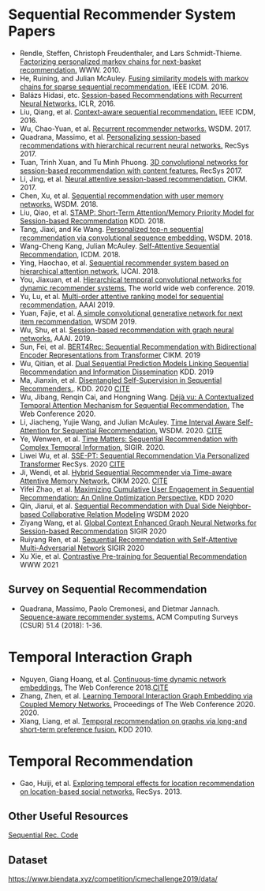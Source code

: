 # Sequential Recommender System Papers
- Rendle, Steffen, Christoph Freudenthaler, and Lars Schmidt-Thieme. [Factorizing personalized markov chains for next-basket recommendation.](http://citeseerx.ist.psu.edu/viewdoc/download?doi=10.1.1.461.6854&rep=rep1&type=pdf) WWW. 2010.
- He, Ruining, and Julian McAuley. [Fusing similarity models with markov chains for sparse sequential recommendation.](https://cseweb.ucsd.edu/~jmcauley/pdfs/icdm16a.pdf) IEEE ICDM. 2016.
- Balázs Hidasi, etc. [Session-based Recommendations with Recurrent Neural Networks.](https://arxiv.org/abs/1511.06939) ICLR, 2016.
- Liu, Qiang, et al. [Context-aware sequential recommendation.](https://arxiv.org/abs/1609.05787) IEEE ICDM, 2016.
- Wu, Chao-Yuan, et al. [Recurrent recommender networks.](https://dl.acm.org/doi/pdf/10.1145/3018661.3018689) WSDM. 2017.
- Quadrana, Massimo, et al. [Personalizing session-based recommendations with hierarchical recurrent neural networks.](https://arxiv.org/pdf/1706.04148.pdf) RecSys 2017.
- Tuan, Trinh Xuan, and Tu Minh Phuong. [3D convolutional networks for session-based recommendation with content features.](https://dl.acm.org/doi/pdf/10.1145/3109859.3109900?casa_token=oaw4-qd-PmAAAAAA:PM2QlalXJgAlmQ1M8oLoH6IlrXVaGRxx-9mmSZ4__Mi-r670-gW3dmNyyHoO4-2-9jcSRLVgadI) RecSys 2017.
- Li, Jing, et al. [Neural attentive session-based recommendation.](https://dl.acm.org/doi/pdf/10.1145/3132847.3132926?casa_token=p-UU3TxH3W0AAAAA:n8g1DKgwpJUOg5HhUhVNjzcT1hyftFAN7IThuOTYuAUIFJGUIdfsPADjulXugIIvjGD5BN0qvt8y) CIKM. 2017.
- Chen, Xu, et al. [Sequential recommendation with user memory networks.](https://dl.acm.org/doi/pdf/10.1145/3159652.3159668?casa_token=dwnjPirHUakAAAAA:15TKXBAZWzF7cXgAg0qWn8afEwjKVjMZUfQoYxb6KFWMqqYE-Jk1gc6EgWVM4cLJXqVD6Dcey6s) WSDM. 2018.
- Liu, Qiao, et al. [STAMP: Short-Term Attention/Memory Priority Model for Session-based Recommendation](https://github.com/uestcnlp/STAMP) KDD. 2018.
- Tang, Jiaxi, and Ke Wang. [Personalized top-n sequential recommendation via convolutional sequence embedding.](https://arxiv.org/pdf/1809.07426.pdf) WSDM. 2018.
- Wang-Cheng Kang, Julian McAuley. [Self-Attentive Sequential Recommendation](https://cseweb.ucsd.edu/~jmcauley/pdfs/icdm18.pdf), ICDM. 2018.
- Ying, Haochao, et al. [Sequential recommender system based on hierarchical attention network.](https://www.ijcai.org/Proceedings/2018/0546.pdf) IJCAI. 2018.
- You, Jiaxuan, et al. [Hierarchical temporal convolutional networks for dynamic recommender systems.](https://arxiv.org/pdf/1904.04381.pdf) The world wide web conference. 2019.
- Yu, Lu, et al. [Multi-order attentive ranking model for sequential recommendation.](https://www.aaai.org/ojs/index.php/AAAI/article/view/4516/4394) AAAI 2019.
- Yuan, Fajie, et al. [A simple convolutional generative network for next item recommendation.](https://dl.acm.org/doi/pdf/10.1145/3289600.3290975?casa_token=J1syrbahjloAAAAA:VbCRffYiUm4wqFaZjuxkTB0PiCMswTUAVHb_yy3Yw262gG_r_if1wD1f6gJ-PoGKulKriSDqLDM) WSDM 2019.
- Wu, Shu, et al. [Session-based recommendation with graph neural networks.](https://www.aaai.org/ojs/index.php/AAAI/article/view/3804/3682) AAAI. 2019.
- Sun, Fei, et al. [BERT4Rec: Sequential Recommendation with Bidirectional Encoder Representations from Transformer](https://arxiv.org/abs/1904.06690) CIKM. 2019
- Wu, Qitian, et al. [Dual Sequential Prediction Models Linking Sequential Recommendation and Information Dissemination](https://dl.acm.org/doi/pdf/10.1145/3292500.3330959) KDD. 2019
- Ma, Jianxin, et al. [Disentangled Self-Supervision in Sequential Recommenders.](http://pengcui.thumedialab.com/papers/DisentangledSequentialRecommendation.pdf). KDD. 2020 [CITE](./bib_files/disentangle.bib)
- Wu, Jibang, Renqin Cai, and Hongning Wang. [Déjà vu: A Contextualized Temporal Attention Mechanism for Sequential Recommendation.](https://arxiv.org/pdf/2002.00741.pdf) The Web Conference 2020.
- Li, Jiacheng, Yujie Wang, and Julian McAuley. [Time Interval Aware Self-Attention for Sequential Recommendation.](https://cseweb.ucsd.edu/~jmcauley/pdfs/wsdm20b.pdf) WSDM. 2020. [CITE](./bib_files/Time_Interval.bib)
- Ye, Wenwen, et al. [Time Matters: Sequential Recommendation with Complex Temporal Information.](https://dl.acm.org/doi/pdf/10.1145/3397271.3401154?casa_token=B-A6CsmuPiwAAAAA:cUV0AptqcwC5lA5wrVSUmHsGV978bBsDS4v_ZgbFrEy-0g6yNDhoYava4G7QA-zR38hOT07Ruuut) SIGIR. 2020.
- Liwei Wu, et al. [SSE-PT: Sequential Recommendation Via Personalized Transformer](https://dl.acm.org/doi/pdf/10.1145/3383313.3412258) RecSys. 2020 [CITE](./bib_files/SSE-PT.bib)
- Ji, Wendi, et al. [Hybrid Sequential Recommender via Time-aware Attentive Memory Network.](https://arxiv.org/pdf/2005.08598.pdf) CIKM 2020. [CITE](./bib_files/MTAM.bib)
- Yifei Zhao, et al. [Maximizing Cumulative User Engagement in Sequential Recommendation: An Online Optimization Perspective.](https://dl.acm.org/doi/pdf/10.1145/3394486.3403329) KDD 2020
- Qin, Jiarui, et al. [Sequential Recommendation with Dual Side Neighbor-based Collaborative Relation Modeling](https://arxiv.org/pdf/1911.03883.pdf) WSDM 2020
- Ziyang Wang, et al. [Global Context Enhanced Graph Neural Networks for Session-based Recommendation](https://dl.acm.org/doi/pdf/10.1145/3397271.3401142?casa_token=ApAXWFNIP9YAAAAA:aeHrK0slKcgdm4unhnGntFNsHNEX6Atgd2hRr8tOdJ590zbhivJnFFv5mc9h6TdJnxkIJNM0bws) SIGIR 2020
- Ruiyang Ren, et al. [Sequential Recommendation with Self-Attentive Multi-Adversarial Network](https://dl.acm.org/doi/pdf/10.1145/3397271.3401111) SIGIR 2020
- Xu Xie, et al. [Contrastive Pre-training for Sequential Recommendation](https://arxiv.org/pdf/2010.14395.pdf) WWW 2021

## Survey on Sequential Recommendation
- Quadrana, Massimo, Paolo Cremonesi, and Dietmar Jannach. [Sequence-aware recommender systems.](https://arxiv.org/pdf/1802.08452.pdf) ACM Computing Surveys (CSUR) 51.4 (2018): 1-36.

# Temporal Interaction Graph
- Nguyen, Giang Hoang, et al. [Continuous-time dynamic network embeddings.](http://ryanrossi.com/pubs/nguyen-et-al-WWW18-BigNet.pdf) The Web Conference 2018.[CITE](./bib_files/CTDNE.bib)
- Zhang, Zhen, et al. [Learning Temporal Interaction Graph Embedding via Coupled Memory Networks.](https://dl.acm.org/doi/pdf/10.1145/3366423.3380076?casa_token=jQDfuykEgz8AAAAA:IoUaw2pIm_WW7RxZPo7O1KdUtWy2StHjSGpgSQ0nCF32Lwr3_M2By9_zbJkKrKBu-NDsIB-T1sc) Proceedings of The Web Conference 2020. 2020.
- Xiang, Liang, et al. [Temporal recommendation on graphs via long-and short-term preference fusion.](https://dl.acm.org/doi/pdf/10.1145/1835804.1835896?casa_token=sXnMSlVllp0AAAAA:Op3oiJ4aw7Fyh-kwetwb0hPwjiKTNXBOQWvbbFGmvPqYgf6p0CbywFibcJITWN6qlO9nJ4du1Cw) KDD 2010.

# Temporal Recommendation
- Gao, Huiji, et al. [Exploring temporal effects for location recommendation on location-based social networks.](https://dl.acm.org/doi/pdf/10.1145/2507157.2507182?casa_token=HqN0SmOY0IAAAAAA:mKnXv5PWKdnNbWDiAkOsM7R0pQc6oq1ZIA5pUfxRwKrb1x1_i6zUyZ0EBNu0-Sezxqm98jFq79Y) RecSys. 2013.

## Other Useful Resources
[Sequential Rec. Code](https://github.com/DeepGraphLearning/RecommenderSystems/tree/master/sequentialRec)

## Dataset
https://www.biendata.xyz/competition/icmechallenge2019/data/
